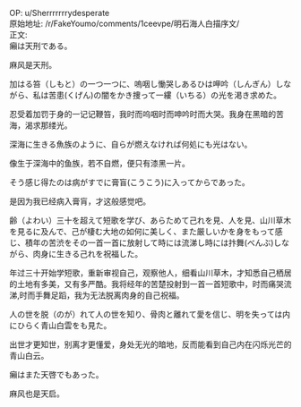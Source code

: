 
OP: u/Sherrrrrrrydesperate  
原始地址: /r/FakeYoumo/comments/1ceevpe/明石海人白描序文/  
正文:  
癩は天刑である。 

麻风是天刑。



加はる笞（しもと）の一つ一つに、嗚咽し慟哭しあるひは呷吟（しんぎん）しながら、私は苦患(くげん)の闇をかき捜って一縷（いちる）の光を渇き求めた。 

忍受着加罚于身的一记记鞭笞，我时而呜咽时而呻吟时而大哭。我身在黑暗的苦海，渴求那缕光。



深海に生きる魚族のように、自らが燃えなければ何処にも光はない。　 

像生于深海中的鱼族，若不自燃，便只有漆黑一片。



そう感じ得たのは病がすでに膏盲(こうこう)に入ってからであった。 

是因为我已经病入膏肓，才这般感觉吧。



齢（よわい）三十を超えて短歌を学び、あらためて己れを見、人を見、山川草木を見るに及んで、己が棲む大地の如何に美しく、また厳しいかを身をもって感じ、積年の苦渋をその一首一首に放射して時には流涕し時には抃舞(べんぶ)しながら、肉身に生きる己れを祝福した。 

年过三十开始学短歌，重新审视自己，观察他人，细看山川草木，才知悉自己栖居的土地有多美，又有多严酷。我将经年的苦楚投射到一首一首短歌中，时而痛哭流涕,时而手舞足蹈，我为无法脱离肉身的自己祝福。



人の世を脱（のが）れて人の世を知り、骨肉と離れて愛を信じ、明を失っては内にひらく青山白雲をも見た。

出世才更知世，别离才更懂爱，身处无光的暗地，反而能看到自己内在闪烁光芒的青山白云。



癩はまた天啓でもあった。 

麻风也是天启。
